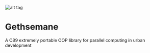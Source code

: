![alt tag](https://raw.github.com/arrgasm/gethsemane/master/doc/logo.png)

# Gethsemane
A C89 extremely portable OOP library for parallel computing in urban development 

